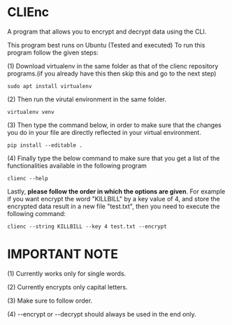 # CLIEnc

A  program that allows you to encrypt and decrypt data using the CLI.

This program best runs on Ubuntu (Tested and executed)
To run this program follow the given steps:

(1) Download virtualenv in the same folder as that of the clienc repository programs.(if you already have this then skip this and go to the next step)

    sudo apt install virtualenv
    
    
(2) Then run the virutal environment in the same folder.

    virtualenv venv
    
    
(3) Then type the command below, in order to make sure that the changes you do in your file are directly reflected in your virtual environment.

    pip install --editable .
    
    
(4) Finally type the below command to make sure that you get a list of the functionalities available in the following program

    clienc --help
    

Lastly, <b>please follow the order in which the options are given</b>.
For example if you want encrypt the word "KILLBILL" by a key value of 4, and store the encrypted data result in a new file "test.txt", then you need to execute the following command:

    clienc --string KILLBILL --key 4 test.txt --encrypt
    
# IMPORTANT NOTE
(1) Currently works only for single words.

(2) Currently encrypts only capital letters.

(3) Make sure to follow order.

(4) --encrypt or --decrypt should always be used in the end only.
